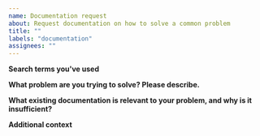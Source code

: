 ```yaml
---
name: Documentation request
about: Request documentation on how to solve a common problem
title: ""
labels: "documentation"
assignees: ""
---
```


**Search terms you've used**

<!-- What search terms have you used to check whether this documentation has been requested before? -->

**What problem are you trying to solve? Please describe.**

<!-- A clear and concise description of what the problem you are trying to solve is. -->

**What existing documentation is relevant to your problem, and why is it insufficient?**

<!--
  If there is existing documentation that feels relevant to your problem,
  but that did not provide the answers you are looking for, please list it here.
-->

**Additional context**

<!-- Add any other context about the documentation request here.

